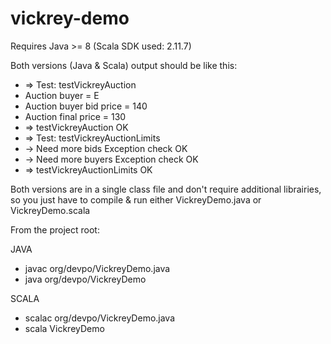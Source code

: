 # vickrey-demo
Requires Java >= 8 
(Scala SDK used: 2.11.7)

Both versions (Java & Scala) output should be like this:

* => Test: testVickreyAuction
* Auction buyer = E
* Auction buyer bid price = 140
* Auction final price = 130
* => testVickreyAuction OK
* => Test: testVickreyAuctionLimits
* -> Need more bids Exception check OK
* -> Need more buyers Exception check OK
* => testVickreyAuctionLimits OK

Both versions are in a single class file and don't require additional librairies, so you just have to compile & run either VickreyDemo.java or VickreyDemo.scala

From the project root:

JAVA
* javac org/devpo/VickreyDemo.java
* java org/devpo/VickreyDemo

SCALA
* scalac org/devpo/VickreyDemo.java
* scala VickreyDemo

